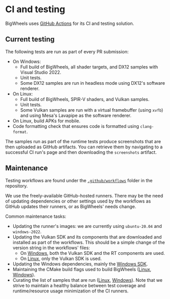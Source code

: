 # CI and testing
BigWheels uses [GitHub Actions]() for its CI and testing solution.

## Current testing 
The following tests are run as part of every PR submission:
* On Windows: 
  * Full build of BigWheels, all shader targets, and DX12 samples with Visual Studio 2022.
  * Unit tests.
  * Some DX12 samples are run in headless mode using DX12's software renderer.
* On Linux:
  * Full build of BigWheels, SPIR-V shaders, and Vulkan samples.
  * Unit tests.
  * Some Vulkan samples are run with a virtual framebuffer (using `xvfb`) and using Mesa's Lavapipe as the software renderer.
* On Linux, build APKs for mobile.
* Code formatting check that ensures code is formatted using `clang-format`.

The samples run as part of the runtime tests produce screenshots that are then uploaded as GitHub artifacts. You can retrieve them by navigating to a successful CI run's page and then downloading the `screenshots` artifact.

## Maintenance
Testing workflows are found under the [`.github/workflows`](https://github.com/google/bigwheels/tree/main/.github/workflows) folder in the repository.

We use the freely-available GitHub-hosted runners. There may be the need of updating dependencies or other settings used by the workflows as GitHub updates their runners, or as BigWheels' needs change.

Common maintenance tasks:
* Updating the runner's images: we are currently using `ubuntu-20.04` and `windows-2022`.
* Updating the Vulkan SDK and its components that are downloaded and installed as part of the workflows. This should be a simple change of the version string in the workflows' files:
  * On [Windows](https://github.com/google/bigwheels/blob/main/.github/workflows/windows-build.yml#L24), both the Vulkan SDK and the RT components are used.
  * On [Linux](https://github.com/google/bigwheels/blob/main/.github/workflows/linux-build.yml#L24), only the Vulkan SDK is used.
* Updating the Windows dependencies, mainly the [Windows SDK](https://github.com/google/bigwheels/blob/main/.github/workflows/windows-build.yml#L21).
* Maintaining the CMake build flags used to build BigWheels ([Linux](https://github.com/google/bigwheels/blob/main/.github/workflows/linux-build.yml#L41), [Windows](https://github.com/google/bigwheels/blob/main/.github/workflows/windows-build.yml#L44)).
* Curating the list of samples that are run ([Linux](https://github.com/google/bigwheels/blob/main/.github/workflows/linux-build.yml#L47), [Windows](https://github.com/google/bigwheels/blob/main/.github/workflows/windows-build.yml#L55)). Note that we strive to maintain a healthy balance between test coverage and runtime/resource usage minimization of the CI runners.